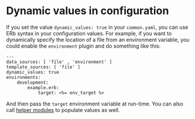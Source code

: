 # Dynamic values in configuration

If you set the value `dynamic_values: true` in your `common.yaml`, you can use ERb syntax in your configuration values. For example, if you want to dynamically specify the location of a file from an environment variable, you could enable the `environment` plugin and do something like this:

```erb
---
data_sources: [ 'file' , 'environment' ]
template_sources: [ 'file' ]
dynamic_values: true
environments:
	development:
		example.erb:
  			target: <%= env_target %>
```  			

And then pass the `target` environment variable at run-time. You can also call [helper modules](../developers.md#helper-modules) to populate values as well.
